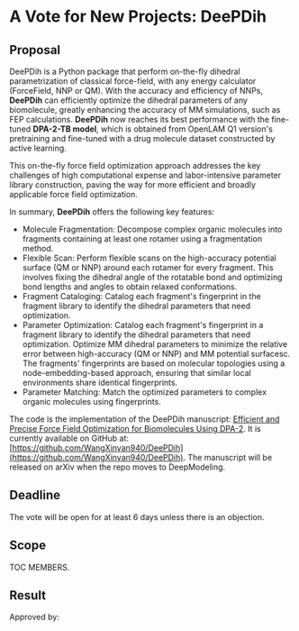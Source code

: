 
# A Vote for New Projects: DeePDih

## Proposal

DeePDih is a Python package that perform on-the-fly dihedral parametrization of classical force-field, with any energy calculator (ForceField, NNP or QM).
With the accuracy and efficiency of NNPs, **DeePDih** can efficiently optimize the dihedral parameters of any biomolecule, greatly enhancing the accuracy of MM simulations, such as FEP calculations. **DeePDih** now reaches its best performance with the fine-tuned **DPA-2-TB model**, which is obtained from OpenLAM Q1 version's pretraining and fine-tuned with a drug molecule dataset constructed by active learning.

This on-the-fly force field optimization approach addresses the key challenges of high computational expense and labor-intensive parameter library construction, paving the way for more efficient and broadly applicable force field optimization.

In summary, **DeePDih** offers the following key features:

* Molecule Fragmentation: Decompose complex organic molecules into fragments containing at least one rotamer using a fragmentation method.
* Flexible Scan: Perform flexible scans on the high-accuracy potential surface (QM or NNP) around each rotamer for every fragment. This involves fixing the dihedral angle of the rotatable bond and optimizing bond lengths and angles to obtain relaxed conformations.
* Fragment Cataloging: Catalog each fragment's fingerprint in the fragment library to identify the dihedral parameters that need optimization.
* Parameter Optimization: Catalog each fragment's fingerprint in a fragment library to identify the dihedral parameters that need optimization. Optimize MM dihedral parameters to minimize the relative error between high-accuracy (QM or NNP) and MM potential surfacesc. The fragments' fingerprints are based on molecular topologies using a node-embedding-based approach, ensuring that similar local environments share identical fingerprints.
* Parameter Matching: Match the optimized parameters to complex organic molecules using fingerprints.

The code is the implementation of the DeePDih manuscript: [Efficient and Precise Force Field Optimization for Biomolecules Using DPA-2](https://dp-filetrans-bj.oss-cn-beijing.aliyuncs.com/changjunhan/pdfs/DPA2_FEP_Manuscript_v1.pdf). It is currently available on GitHub at: [https://github.com/WangXinyan940/DeePDih](https://github.com/WangXinyan940/DeePDih). The manuscript will be released on arXiv when the repo moves to DeepModeling.

## Deadline

The vote will be open for at least 6 days unless there is an objection.

## Scope

TOC MEMBERS.

## Result

Approved by:
